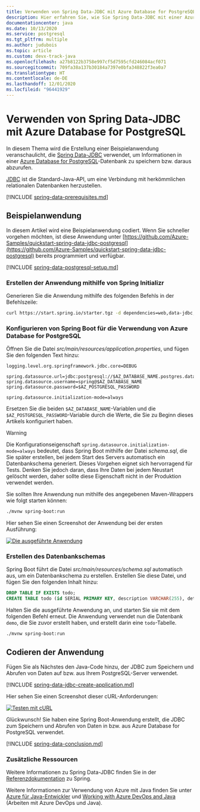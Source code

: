 ```yaml
---
title: Verwenden von Spring Data-JDBC mit Azure Database for PostgreSQL
description: Hier erfahren Sie, wie Sie Spring Data-JDBC mit einer Azure Database for PostgreSQL-Datenbank verwenden.
documentationcenter: java
ms.date: 10/13/2020
ms.service: postgresql
ms.tgt_pltfrm: multiple
ms.author: judubois
ms.topic: article
ms.custom: devx-track-java
ms.openlocfilehash: a27b8122b3758e997cf5d7595cfd246084acf071
ms.sourcegitcommit: 709fa38a137b30184a7397e0bfa348822f3ea0a7
ms.translationtype: HT
ms.contentlocale: de-DE
ms.lasthandoff: 12/01/2020
ms.locfileid: "96441929"
---
```

# <a name="use-spring-data-jdbc-with-azure-database-for-postgresql"></a>Verwenden von Spring Data-JDBC mit Azure Database for PostgreSQL

In diesem Thema wird die Erstellung einer Beispielanwendung veranschaulicht, die [Spring Data-JDBC](https://spring.io/projects/spring-data-jdbc) verwendet, um Informationen in einer [Azure Database for PostgreSQL](/azure/postgresql/)-Datenbank zu speichern bzw. daraus abzurufen.

[JDBC](https://en.wikipedia.org/wiki/Java_Database_Connectivity) ist die Standard-Java-API, um eine Verbindung mit herkömmlichen relationalen Datenbanken herzustellen.

[!INCLUDE [spring-data-prerequisites.md](includes/spring-data-prerequisites.md)]

## <a name="sample-application"></a>Beispielanwendung

In diesem Artikel wird eine Beispielanwendung codiert. Wenn Sie schneller vorgehen möchten, ist diese Anwendung unter [https://github.com/Azure-Samples/quickstart-spring-data-jdbc-postgresql](https://github.com/Azure-Samples/quickstart-spring-data-jdbc-postgresql) bereits programmiert und verfügbar.

[!INCLUDE [spring-data-postgresql-setup.md](includes/spring-data-postgresql-setup.md)]

### <a name="generate-the-application-by-using-spring-initializr"></a>Erstellen der Anwendung mithilfe von Spring Initializr

Generieren Sie die Anwendung mithilfe des folgenden Befehls in der Befehlszeile:

```bash
curl https://start.spring.io/starter.tgz -d dependencies=web,data-jdbc,postgresql -d baseDir=azure-database-workshop -d bootVersion=2.3.4.RELEASE -d javaVersion=8 | tar -xzvf -
``` 
 
### <a name="configure-spring-boot-to-use-azure-database-for-postgresql"></a>Konfigurieren von Spring Boot für die Verwendung von Azure Database for PostgreSQL

Öffnen Sie die Datei *src/main/resources/application.properties*, und fügen Sie den folgenden Text hinzu:

```properties
logging.level.org.springframework.jdbc.core=DEBUG

spring.datasource.url=jdbc:postgresql://$AZ_DATABASE_NAME.postgres.database.azure.com:5432/demo
spring.datasource.username=spring@$AZ_DATABASE_NAME
spring.datasource.password=$AZ_POSTGRESQL_PASSWORD

spring.datasource.initialization-mode=always
```

Ersetzen Sie die beiden `$AZ_DATABASE_NAME`-Variablen und die `$AZ_POSTGRESQL_PASSWORD`-Variable durch die Werte, die Sie zu Beginn dieses Artikels konfiguriert haben.

> [!WARNING]
> Die Konfigurationseigenschaft `spring.datasource.initialization-mode=always` bedeutet, dass Spring Boot mithilfe der Datei *schema.sql*, die Sie später erstellen, bei jedem Start des Servers automatisch ein Datenbankschema generiert. Dieses Vorgehen eignet sich hervorragend für Tests. Denken Sie jedoch daran, dass Ihre Daten bei jedem Neustart gelöscht werden, daher sollte diese Eigenschaft nicht in der Produktion verwendet werden.

Sie sollten Ihre Anwendung nun mithilfe des angegebenen Maven-Wrappers wie folgt starten können:

```bash
./mvnw spring-boot:run
```

Hier sehen Sie einen Screenshot der Anwendung bei der ersten Ausführung:

[![Die ausgeführte Anwendung](media/configure-spring-data-jdbc-with-azure-postgresql/create-postgresql-01.png)](media/configure-spring-data-jdbc-with-azure-postgresql/create-postgresql-01.png#lightbox)

### <a name="create-the-database-schema"></a>Erstellen des Datenbankschemas

Spring Boot führt die Datei *src/main/resources/schema.sql* automatisch aus, um ein Datenbankschema zu erstellen. Erstellen Sie diese Datei, und fügen Sie den folgenden Inhalt hinzu:

```sql
DROP TABLE IF EXISTS todo;
CREATE TABLE todo (id SERIAL PRIMARY KEY, description VARCHAR(255), details VARCHAR(4096), done BOOLEAN);
```

Halten Sie die ausgeführte Anwendung an, und starten Sie sie mit dem folgenden Befehl erneut. Die Anwendung verwendet nun die Datenbank `demo`, die Sie zuvor erstellt haben, und erstellt darin eine `todo`-Tabelle.

```bash
./mvnw spring-boot:run
```

## <a name="code-the-application"></a>Codieren der Anwendung

Fügen Sie als Nächstes den Java-Code hinzu, der JDBC zum Speichern und Abrufen von Daten auf bzw. aus Ihrem PostgreSQL-Server verwendet.

[!INCLUDE [spring-data-jdbc-create-application.md](includes/spring-data-jdbc-create-application.md)]

Hier sehen Sie einen Screenshot dieser cURL-Anforderungen:

[![Testen mit cURL](media/configure-spring-data-jdbc-with-azure-postgresql/create-postgresql-02.png)](media/configure-spring-data-jdbc-with-azure-postgresql/create-postgresql-02.png#lightbox)

Glückwunsch! Sie haben eine Spring Boot-Anwendung erstellt, die JDBC zum Speichern und Abrufen von Daten in bzw. aus Azure Database for PostgreSQL verwendet.

[!INCLUDE [spring-data-conclusion.md](includes/spring-data-conclusion.md)]

### <a name="additional-resources"></a>Zusätzliche Ressourcen

Weitere Informationen zu Spring Data-JDBC finden Sie in der [Referenzdokumentation](https://docs.spring.io/spring-data/jdbc/docs/current/reference/html/#reference) zu Spring.

Weitere Informationen zur Verwendung von Azure mit Java finden Sie unter [Azure für Java-Entwickler](../index.yml) und [Working with Azure DevOps and Java](/azure/devops/) (Arbeiten mit Azure DevOps und Java).